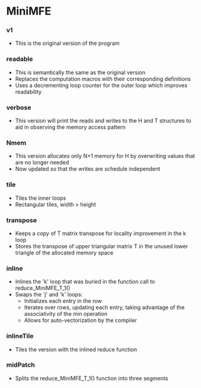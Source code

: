 # MiniMFE

### v1
* This is the original version of the program

### readable
* This is semantically the same as the original version
* Replaces the computation macros with their corresponding definitions
* Uses a decrementing loop counter for the outer loop which improves readability

### verbose
* This version will print the reads and writes to the H and T structures to aid in observing the memory access pattern

### Nmem
* This version allocates only N+1 memory for H by overwriting values that are no longer needed
* Now updated so that the writes are schedule independent

### tile
* Tiles the inner loops
* Rectangular tiles, width > height

### transpose
* Keeps a copy of T matrix transpose for locality improvement in the k loop
* Stores the transpose of upper triangular matrix T in the unused lower triangle of the allocated memory space

### inline
* Inlines the 'k' loop that was buried in the function call to reduce_MiniMFE_T_1()
* Swaps the 'j' and 'k' loops:
  * Initializes each entry in the row
  * Iterates over rows, updating each entry, taking advantage of the associativity of the min operation
  * Allows for auto-vectorization by the compiler

### inlineTile
* Tiles the version with the inlined reduce function

### midPatch
* Splits the reduce_MiniMFE_T_1() function into three segments